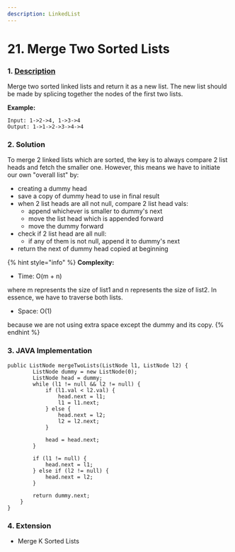 ```yaml
---
description: LinkedList
---
```


# 21. Merge Two Sorted Lists

### 1. [Description](https://leetcode.com/problems/merge-two-sorted-lists/description/)

Merge two sorted linked lists and return it as a new list. The new list should be made by splicing together the nodes of the first two lists.

**Example:**

```text
Input: 1->2->4, 1->3->4
Output: 1->1->2->3->4->4
```



### 2. Solution

To merge 2 linked lists which are sorted, the key is to always compare 2 list heads and fetch the smaller one. However, this means we have to initiate our own "overall list" by:

* creating a dummy head
* save a copy of dummy head to use in final result
* when 2 list heads are all not null, compare 2 list head vals:
  * append whichever is smaller to dummy's next
  * move the list head which is appended forward
  * move the dummy forward
* check if 2 list head are all null:
  * if any of them is not null, append it to dummy's next
* return the next of dummy head copied at beginning

{% hint style="info" %}
**Complexity:**

* Time: O\(m + n\)  

where m represents the size of list1 and n represents the size of list2. In essence, we have to traverse both lists.

* Space: O\(1\) 

because we are not using extra space except the dummy and its copy.
{% endhint %}



### 3. JAVA Implementation

```text
public ListNode mergeTwoLists(ListNode l1, ListNode l2) {
        ListNode dummy = new ListNode(0);
        ListNode head = dummy;
        while (l1 != null && l2 != null) {
            if (l1.val < l2.val) {
                head.next = l1;
                l1 = l1.next;
            } else {
                head.next = l2;
                l2 = l2.next;
            }
            
            head = head.next;
        }
        
        if (l1 != null) {
            head.next = l1;
        } else if (l2 != null) {
            head.next = l2;
        }
        
        return dummy.next;
    }
}
```



### 4. Extension

* Merge K Sorted Lists

